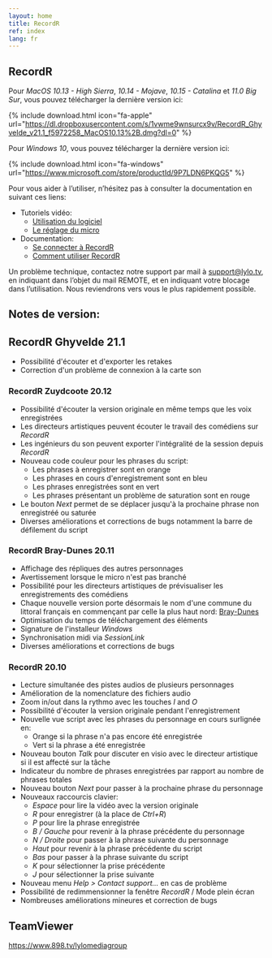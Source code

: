 ```yaml
---
layout: home
title: RecordR
ref: index
lang: fr
---
```


## RecordR

Pour *MacOS 10.13 - High Sierra*, *10.14 - Mojave*, *10.15 - Catalina* et *11.0 Big Sur*, vous pouvez télécharger la dernière version ici:

{% include download.html
    icon="fa-apple"
    url="https://dl.dropboxusercontent.com/s/1vwme9wnsurcx9v/RecordR_Ghyvelde_v21.1_f5972258_MacOS10.13%2B.dmg?dl=0"
%}

Pour *Windows 10*, vous pouvez télécharger la dernière version ici:

{% include download.html
    icon="fa-windows"
    url="https://www.microsoft.com/store/productId/9P7LDN6PKQG5"
%}

Pour vous aider à l’utiliser, n’hésitez pas à consulter la documentation en suivant ces liens:

- Tutoriels vidéo:
  - [Utilisation du logiciel](https://lylo.screenlight.tv/shares/13MIQT6bFhUcbMO1u7Cf8K6uYJTTTH5v)
  - [Le réglage du micro](https://lylo.screenlight.tv/shares/mwtvIfdKvDzXSaPpJf0V6XvbSHchR7ul)
- Documentation:
  - [Se connecter à RecordR](https://lylo.freshdesk.com/a/solutions/articles/43000568154)
  - [Comment utiliser RecordR](https://lylo.freshdesk.com/a/solutions/articles/43000603388)

Un problème technique, contactez notre support par mail à [support@lylo.tv](mailto:support@lylo.tv?subject=REMOTE), en indiquant dans l’objet du mail REMOTE, et en indiquant votre blocage dans l’utilisation. Nous reviendrons vers vous le plus rapidement possible.

## Notes de version:

## RecordR Ghyvelde 21.1

- Possibilité d'écouter et d'exporter les retakes
- Correction d'un problème de connexion à la carte son

### RecordR Zuydcoote 20.12

- Possibilité d'écouter la version originale en même temps que les voix enregistrées
- Les directeurs artistiques peuvent écouter le travail des comédiens sur *RecordR*
- Les ingénieurs du son peuvent exporter l'intégralité de la session depuis *RecordR*
- Nouveau code couleur pour les phrases du script:
  - Les phrases à enregistrer sont en orange
  - Les phrases en cours d'enregistrement sont en bleu
  - Les phrases enregistrées sont en vert
  - Les phrases présentant un problème de saturation sont en rouge
- Le bouton *Next* permet de se déplacer jusqu'à la prochaine phrase non enregistréé ou saturée
- Diverses améliorations et corrections de bugs notamment la barre de défilement du script

### RecordR Bray-Dunes 20.11

- Affichage des répliques des autres personnages
- Avertissement lorsque le micro n'est pas branché
- Possibilité pour les directeurs artistiques de prévisualiser les enregistrements des comédiens
- Chaque nouvelle version porte désormais le nom d'une commune du littoral français en commençant par celle la plus haut nord: [Bray-Dunes](https://wikipedia.org/wiki/Bray-Dunes)
- Optimisation du temps de téléchargement des éléments
- Signature de l'installeur *Windows*
- Synchronisation midi via *SessionLink*
- Diverses améliorations et corrections de bugs

### RecordR 20.10

- Lecture simultanée des pistes audios de plusieurs personnages
- Amélioration de la nomenclature des fichiers audio
- Zoom in/out dans la rythmo avec les touches *I* and *O*
- Possibilité d'écouter la version originale pendant l'enregistrement
- Nouvelle vue script avec les phrases du personnage en cours surlignée en:
  - Orange si la phrase n'a pas encore été enregistrée
  - Vert si la phrase a été enregistrée
- Nouveau bouton *Talk* pour discuter en visio avec le directeur artistique si il est affecté sur la tâche
- Indicateur du nombre de phrases enregistrées par rapport au nombre de phrases totales
- Nouveau bouton *Next* pour passer à la prochaine phrase du personnage
- Nouveaux raccourcis clavier:
  - *Espace* pour lire la vidéo avec la version originale
  - *R* pour enregistrer (à la place de *Ctrl+R*)
  - *P* pour lire la phrase enregistrée
  - *B / Gauche* pour revenir à la phrase précédente du personnage
  - *N / Droite* pour passer à la phrase suivante du personnage
  - *Haut* pour revenir à la phrase précédente du script
  - *Bas* pour passer à la phrase suivante du script
  - *K* pour sélectionner la prise précédente
  - *J* pour sélectionner la prise suivante
- Nouveau menu *Help > Contact support...* en cas de problème
- Possibilité de redimmensionner la fenêtre *RecordR* / Mode plein écran
- Nombreuses améliorations mineures et correction de bugs

## TeamViewer

<https://www.898.tv/lylomediagroup>
